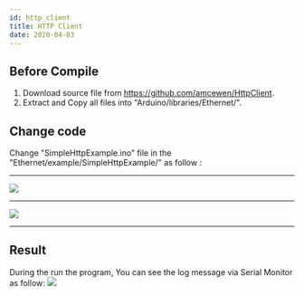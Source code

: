```yaml
---
id: http_client
title: HTTP Client
date: 2020-04-03
---
```


## Before Compile

1.  Download source file from <https://github.com/amcewen/HttpClient>.
2.  Extract and Copy all files into "Arduino/libraries/Ethernet/".

## Change code

Change "SimpleHttpExample.ino" file in the
"Ethernet/example/SimpleHttpExample/" as follow :

-----

![](https://d3cmhcsnvv7jc.cloudfront.net/docs/img/osh/ioshield-a/cap_2013-08-28_15-14-38-205.png)

-----

![](https://d3cmhcsnvv7jc.cloudfront.net/docs/img/osh/ioshield-a/cap_2013-08-28_15-14-53-503.png)

-----

## Result

During the run the program, You can see the log message via Serial
Monitor as follow: ![](https://d3cmhcsnvv7jc.cloudfront.net/docs/img/osh/ioshield-a/cap_2013-08-28_15-18-49-520.png)